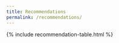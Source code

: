```yaml
---
title: Recommendations
permalink: /recommendations/
---
```


 {% include recommendation-table.html %}
